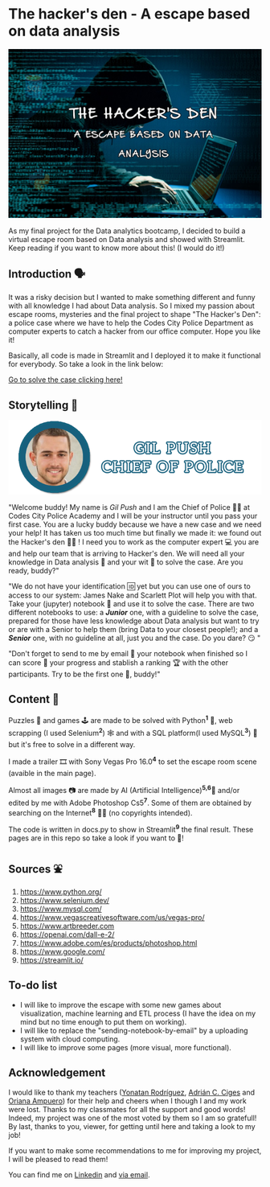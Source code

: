 # The hacker's den - A escape based on data analysis

![img](https://github.com/jquintanac/Pythonscape/blob/main/imgs/fronpage.jpg?raw=true)


As my final project for the Data analytics bootcamp, I decided to build a virtual escape room based on Data analysis and showed with Streamlit. Keep reading if you want to know more about this! (I would do it!)

## Introduction 🗣

It was a risky decision but I wanted to make something different and funny with all knowledge I had about Data analysis. So I mixed my passion about escape rooms, mysteries and the final project to shape "The Hacker's Den": a police case where we have to help the Codes City Police Department as computer experts to catch a hacker from our office computer. Hope you like it!

Basically, all code is made in Streamlit and I deployed it to make it functional for everybody. So take a look in the link below:

[Go to solve the case clicking here!](https://jquintanac-pythonscape-mainmain-zy2fuv.streamlit.app/)

## Storytelling 📕

![img](https://github.com/jquintanac/Pythonscape/blob/main/imgs/gilb.png?raw=true)

"Welcome buddy! My name is *Gil Push* and I am the Chief of Police 👮‍♂️ at Codes City Police Academy and I will be your instructor until you pass your first case. You are a lucky buddy because we have a new case and we need your help! It has taken us too much time but finally we made it: we found out the Hacker's den 🐱‍💻 ! I need you to work as the computer expert 💻 you are and help our team that is arriving to Hacker's den. We will need all your knowledge in Data analysis 🧮 and your wit 🧠 to solve the case. Are you ready, buddy?"

"We do not have your identification 🆔 yet but you can use one of ours to access to our system: James Nake and Scarlett Plot will help you with that. Take your (jupyter) notebook 📝 and use it to solve the case. There are two different notebooks to use: a ***Junior*** one, with a guideline to solve the case, prepared for those have less knowledge about Data analysis but want to try or are with a Senior to help them (bring Data to your closest people!); and a ***Senior*** one, with no guideline at all, just you and the case. Do you dare? 😏 "

"Don't forget to send to me by email 💌 your notebook when finished so I can score 💯 your progress and stablish a ranking 🏆 with the other participants. Try to be the first one 🥇, buddy!"

## Content 🧾

Puzzles 🧩 and games 🕹 are made to be solved with Python<sup>**1**</sup> 🐍, web scrapping (I used Selenium<sup>**2**</sup>) 🕸 and with a SQL platform(I used MySQL<sup>**3**</sup>) 🎫 but it's free to solve in a different way.

I made a trailer 🎞 with Sony Vegas Pro 16.0<sup>**4**</sup> to set the escape room scene (avaible in the main page).

Almost all images 📷 are made by AI (Artificial Intelligence)<sup>**5,6**</sup>🤖 and/or edited by me with Adobe Photoshop Cs5<sup>**7**</sup>. Some of them are obtained by searching on the Internet<sup>**8**</sup> 🏄‍♂️ (no copyrights intended).

The code is written in docs.py to show in Streamlit<sup>**9**</sup> the final result. These pages are in this repo so take a look if you want to 👀!

## Sources ⛲

1. https://www.python.org/
2. https://www.selenium.dev/
3. https://www.mysql.com/
4. https://www.vegascreativesoftware.com/us/vegas-pro/
5. https://www.artbreeder.com
6. https://openai.com/dall-e-2/
7. https://www.adobe.com/es/products/photoshop.html
8. https://www.google.com/
9. https://streamlit.io/

## To-do list

* I will like to improve the escape with some new games about visualization, machine learning and ETL process (I have the idea on my mind but no time enough to put them on working).
* I will like to replace the "sending-notebook-by-email" by a uploading system with cloud computing.
* I will like to improve some pages (more visual, more functional).

## Acknowledgement

I would like to thank my teachers ([Yonatan Rodríguez](https://github.com/YonatanRA), [Adrián C. Ciges](https://github.com/AdrianCiges) and [Oriana Ampuero](https://github.com/OrianAmpuero)) for their help and cheers when I though I and my work were lost.
Thanks to my classmates for all the support and good words! Indeed, my project was one of the most voted by them so I am so gratefull!
By last, thanks to you, viewer, for getting until here and taking a look to my job! 

If you want to make some recommendations to me for improving my project, I will be pleased to read them! 

You can find me on [Linkedin](https://www.linkedin.com/in/jonatanquintana) and [via email](mailto:jqcheca@gmail.com).
